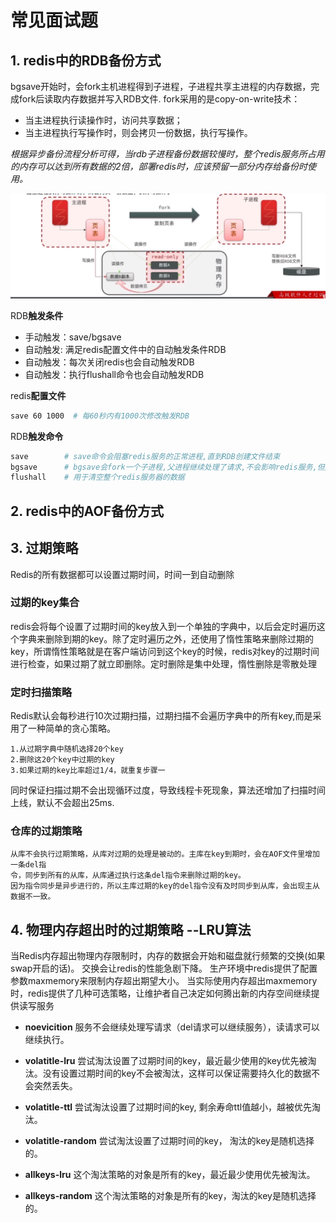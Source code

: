 # 常见面试题

## 1. redis中的RDB备份方式

bgsave开始时，会fork主机进程得到子进程，子进程共享主进程的内存数据，完成fork后读取内存数据并写入RDB文件.
fork采用的是copy-on-write技术：

+ 当主进程执行读操作时，访问共享数据；
+ 当主进程执行写操作时，则会拷贝一份数据，执行写操作。

_根据异步备份流程分析可得，当rdb子进程备份数据较慢时，整个redis服务所占用的内存可以达到所有数据的2倍，部署redis时，应该预留一部分内存给备份时使用。_

![vartar](images/redis-rdb.png)

RDB**触发条件**

+ 手动触发：save/bgsave
+ 自动触发: 满足redis配置文件中的自动触发条件RDB
+ 自动触发：每次关闭redis也会自动触发RDB
+ 自动触发：执行flushall命令也会自动触发RDB

redis**配置文件**

```bash
save 60 1000  # 每60秒内有1000次修改触发RDB
```

RDB**触发命令**

```bash
save        # save命令会阻塞redis服务的正常进程,直到RDB创建文件结束
bgsave      # bgsave会fork一个子进程,父进程继续处理了请求,不会影响redis服务,但是此时会拒绝客户端发送的save或bgsave命令,避免重复执行,竞争资源
flushall    # 用于清空整个redis服务器的数据
```

## 2. redis中的AOF备份方式

## 3. 过期策略

Redis的所有数据都可以设置过期时间，时间一到自动删除

### 过期的key集合

redis会将每个设置了过期时间的key放入到一个单独的字典中，以后会定时遍历这个字典来删除到期的key。除了定时遍历之外，还使用了惰性策略来删除过期的key，所谓惰性策略就是在客户端访问到这个key的时候，redis对key的过期时间进行检查，如果过期了就立即删除。定时删除是集中处理，惰性删除是零散处理

### 定时扫描策略

Redis默认会每秒进行10次过期扫描，过期扫描不会遍历字典中的所有key,而是采用了一种简单的贪心策略。

    1.从过期字典中随机选择20个key
    2.删除这20个key中过期的key
    3.如果过期的key比率超过1/4，就重复步骤一

同时保证扫描过期不会出现循环过度，导致线程卡死现象，算法还增加了扫描时间上线，默认不会超出25ms.

### 仓库的过期策略

    从库不会执行过期策略，从库对过期的处理是被动的。主库在key到期时，会在AOF文件里增加一条del指
    令，同步到所有的从库，从库通过执行这条del指令来删除过期的key。
    因为指令同步是异步进行的，所以主库过期的key的del指令没有及时同步到从库，会出现主从数据不一致。

## 4. 物理内存超出时的过期策略 --LRU算法

当Redis内存超出物理内存限制时，内存的数据会开始和磁盘就行频繁的交换(如果swap开启的话)。 交换会让redis的性能急剧下降。
生产环境中redis提供了配置参数maxmemory来限制内存超出期望大小。
当实际使用内存超出maxmemory时，redis提供了几种可选策略，让维护者自己决定如何腾出新的内存空间继续提供读写服务

+ **noevicition** 服务不会继续处理写请求（del请求可以继续服务），读请求可以继续执行。

+ **volatitle-lru** 尝试淘汰设置了过期时间的key，最近最少使用的key优先被淘汰。没有设置过期时间的key不会被淘汰，这样可以保证需要持久化的数据不会突然丢失。

+ **volatitle-ttl** 尝试淘汰设置了过期时间的key, 剩余寿命ttl值越小，越被优先淘汰。

+ **volatitle-random** 尝试淘汰设置了过期时间的key， 淘汰的key是随机选择的。

+ **allkeys-lru** 这个淘汰策略的对象是所有的key，最近最少使用优先被淘汰。

+ **allkeys-random** 这个淘汰策略的对象是所有的key，淘汰的key是随机选择的。
